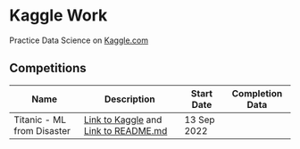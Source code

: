 # Kaggle Work
Practice Data Science on [Kaggle.com](https://www.kaggle.com)

## Competitions

| Name | Description | Start Date | Completion Data|
| --- | --- | --- | --- |
|Titanic - ML from Disaster | [Link to Kaggle](https://www.kaggle.com/competitions/titanic) and [Link to README.md](Competitions/Titanic_ML/README.md) | 13 Sep 2022 |
